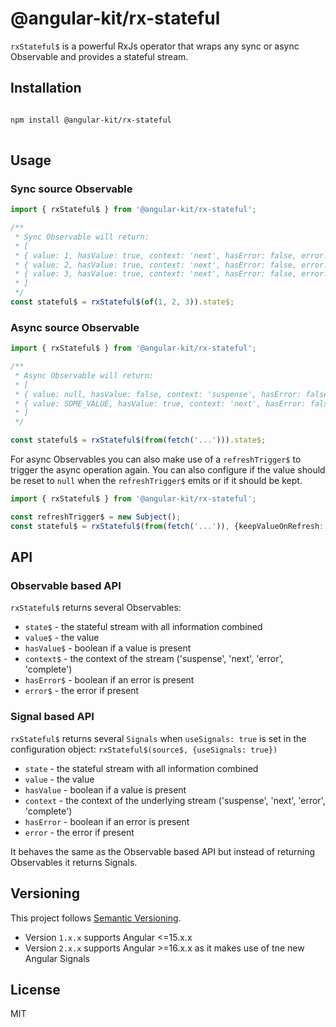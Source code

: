 # @angular-kit/rx-stateful

`rxStateful$` is a powerful RxJs operator that wraps any sync or async Observable and provides a
stateful stream.

## Installation
```bash

npm install @angular-kit/rx-stateful
  
  ```

## Usage

### Sync source Observable
```typescript
import { rxStateful$ } from '@angular-kit/rx-stateful';

/**
 * Sync Observable will return: 
 * [
 * { value: 1, hasValue: true, context: 'next', hasError: false, error: undefined },
 * { value: 2, hasValue: true, context: 'next', hasError: false, error: undefined },
 * { value: 3, hasValue: true, context: 'next', hasError: false, error: undefined },
 * ]
 */
const stateful$ = rxStateful$(of(1, 2, 3)).state$;
```

### Async source Observable
```typescript
import { rxStateful$ } from '@angular-kit/rx-stateful';

/**
 * Async Observable will return: 
 * [
 * { value: null, hasValue: false, context: 'suspense', hasError: false, error: undefined },
 * { value: SOME_VALUE, hasValue: true, context: 'next', hasError: false, error: undefined },
 * ]
 */

const stateful$ = rxStateful$(from(fetch('...'))).state$;
```

For async Observables you can also make use of a `refreshTrigger$` to trigger the async operation again. You can 
also configure if the value should be reset to `null` when the `refreshTrigger$` emits or if it should be kept.

```typescript
import { rxStateful$ } from '@angular-kit/rx-stateful';

const refreshTrigger$ = new Subject();
const stateful$ = rxStateful$(from(fetch('...')), {keepValueOnRefresh: true, refreshTrigger$}).state$;
```

## API
### Observable based API
`rxStateful$` returns several Observables:
- `state$` - the stateful stream with all information combined
- `value$` - the value
- `hasValue$` - boolean if a value is present
- `context$` - the context of the stream ('suspense', 'next', 'error', 'complete')
- `hasError$` - boolean if an error is present
- `error$` - the error if present

### Signal based API
`rxStateful$` returns several `Signals` when `useSignals: true` is set in the configuration object: `rxStateful$(source$, {useSignals: true})`
- `state` - the stateful stream with all information combined
- `value` - the value
- `hasValue` - boolean if a value is present
- `context` - the context of the underlying stream ('suspense', 'next', 'error', 'complete')
- `hasError` - boolean if an error is present
- `error` - the error if present

It behaves the same as the Observable based API but instead of returning Observables it returns Signals.

## Versioning
This project follows [Semantic Versioning](https://semver.org/).

- Version `1.x.x` supports Angular <=15.x.x
- Version `2.x.x` supports Angular >=16.x.x as it makes use of tne new Angular Signals

## License
MIT

